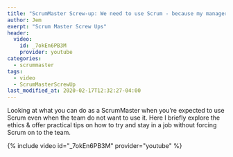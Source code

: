 ```yaml
---
title: "ScrumMaster Screw-up: We need to use Scrum - because my manager said so"
author: Jem
exerpt: "Scrum Master Screw Ups"
header:
  video:
    id: _7okEn6PB3M
    provider: youtube
categories:
  - scrummaster
tags:
  - video
  - ScrumMasterScrewUp
last_modified_at: 2020-02-17T12:32:27-04:00
---
```


Looking at what you can do as a ScrumMaster when you’re expected to use Scrum even when the team do not want to use it. Here I briefly explore the ethics & offer practical tips on how to try and stay in a job without forcing Scrum on to the team.

{% include video id="_7okEn6PB3M" provider="youtube" %}